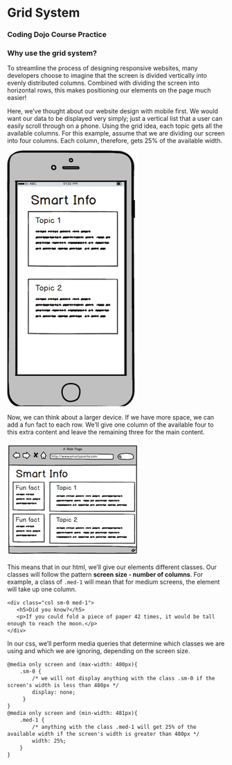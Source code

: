 # Grid System

### Coding Dojo Course Practice

### Why use the grid system?

To streamline the process of designing responsive websites, many developers choose to imagine that the screen is divided vertically into evenly distributed columns. Combined with dividing the screen into horizontal rows, this makes positioning our elements on the page much easier!


Here, we’ve thought about our website design with mobile first. We would want our data to be displayed very simply; just a vertical list that a user can easily scroll through on a phone. Using the grid idea, each topic gets all the available columns. For this example, assume that we are dividing our screen into four columns. Each column, therefore, gets 25% of the available width.

![smartphone display](./reference.png)



Now, we can think about a larger device. If we have more space, we can add a fun fact to each row. We’ll give one column of the available four to this extra content and leave the remaining three for the main content.

![computer display](./reference1.png)



This means that in our html, we’ll give our elements different classes. Our classes will follow the pattern **screen size - number of columns**. For example, a class of ```.med-1``` will mean that for medium screens, the element will take up one column.


```
<div class="col sm-0 med-1">
   <h5>Did you know?</h5>
   <p>If you could fold a piece of paper 42 times, it would be tall enough to reach the moon.</p>
</div>
```

In our css, we’ll perform media queries that determine which classes we are using and which we are ignoring, depending on the screen size.

```
@media only screen and (max-width: 480px){
    .sm-0 {
        /* we will not display anything with the class .sm-0 if the screen's width is less than 480px */
        display: none;
     }
}
@media only screen and (min-width: 481px){
    .med-1 {
        /* anything with the class .med-1 will get 25% of the available width if the screen's width is greater than 480px */
        width: 25%;
    }
}
```
